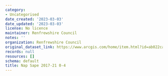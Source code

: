 ```yaml
---
category:
- Uncategorised
date_created: '2023-03-03'
date_updated: '2023-03-03'
license: No licence
maintainer: Renfrewshire Council
notes: ''
organization: Renfrewshire Council
original_dataset_link: https://www.arcgis.com/home/item.html?id=ab022ca1696f4a999d1ffe897f011878
records: null
resources: []
schema: default
title: Nap Sape 2017-21 0-4
---
```

